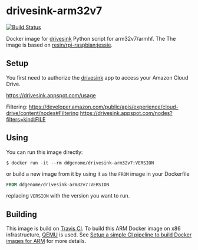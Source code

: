 # drivesink-arm32v7

[![Build Status](https://travis-ci.org/ddgenome/drivesink-arm32v7.svg?branch=master)](https://travis-ci.org/ddgenome/drivesink-arm32v7)

Docker image for [drivesink][] Python script for arm32v7/armhf.  The
The image is based on [resin/rpi-raspbian:jessie][raspbian].

[raspbian]: https://hub.docker.com/r/resin/rpi-raspbian/ (Resin Raspberry Pi Debian)
[drivesink]: https://drivesink.appspot.com/

## Setup

You first need to authorize the [drivesink][] app to access your
Amazon Cloud Drive.

https://drivesink.appspot.com/usage

Filtering: https://developer.amazon.com/public/apis/experience/cloud-drive/content/nodes#Filtering
https://drivesink.appspot.com/nodes?filters=kind:FILE

## Using

You can run this image directly:

```console
$ docker run -it --rm ddgenome/drivesink-arm32v7:VERSION
```

or build a new image from it by using it as the `FROM` image in your
Dockerfile

```dockerfile
FROM ddgenome/drivesink-arm32v7:VERSION
```

replacing `VERSION` with the version you want to run.

## Building

This image is build on [Travis CI][travis].  To build this ARM Docker
image on x86 infrastructure, [QEMU][qemu] is used.  See [Setup a
simple CI pipeline to build Docker images for ARM][ci] for more details.

[travis]: https://travis-ci.org/ (Travis CI)
[qemu]: https://www.qemu.org/ (QEMU)
[ci]: https://blog.hypriot.com/post/setup-simple-ci-pipeline-for-arm-images/
